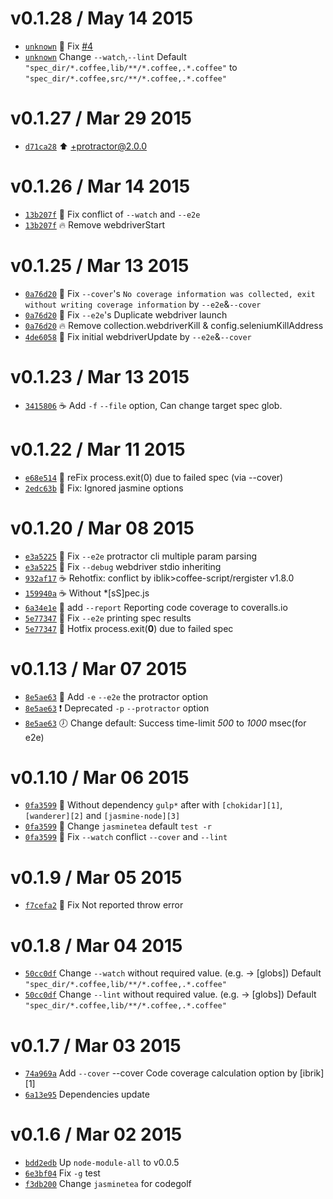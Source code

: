 v0.1.28 / May 14 2015
=========================
 * [`unknown`][22] :bug: Fix [#4][22A]
 * [`unknown`][23] Change `--watch`,`--lint` Default `"spec_dir/*.coffee,lib/**/*.coffee,.*.coffee"` to `"spec_dir/*.coffee,src/**/*.coffee,.*.coffee"`

[22]: https://github.com/59naga/jasminetea/commit/
[22A]: https://github.com/59naga/jasminetea/issues/4
[23]: https://github.com/59naga/jasminetea/commit/

v0.1.27 / Mar 29 2015
=========================
 * [`d71ca28`][21] :arrow_up: +protractor@2.0.0

[21]: https://github.com/59naga/jasminetea/commit/d71ca285f9e0f93baf435e7709273d13ceb9680e

v0.1.26 / Mar 14 2015
=========================
 * [`13b207f`][20] :bug: Fix conflict of `--watch` and `--e2e`
 * [`13b207f`][20] :fire: Remove webdriverStart

[20]: https://github.com/59naga/jasminetea/commit/13b207faa07a080e3632a2ff9e6f8a171f82071d

v0.1.25 / Mar 13 2015
=========================
 * [`0a76d20`][18] :bug: Fix `--cover`'s `No coverage information was collected, exit without writing coverage information` by `--e2e`&`--cover`
 * [`0a76d20`][18] :bug: Fix `--e2e`'s Duplicate webdriver launch
 * [`0a76d20`][18] :fire: Remove collection.webdriverKill & config.seleniumKillAddress
 * [`4de6058`][19] :bug: Fix initial webdriverUpdate by `--e2e`&`--cover`

[18]: https://github.com/59naga/jasminetea/commit/0a76d20e0c50e36d6e613576b68d53251f995fb0
[19]: https://github.com/59naga/jasminetea/commit/4de60586b1619ae8e9b54d96c0f18f027ba9d6d2

v0.1.23 / Mar 13 2015
=========================
 * [`3415806`][17] :coffee: Add `-f` `--file` option, Can change target spec glob.

[17]: https://github.com/59naga/jasminetea/commit/3415806b39226adc6e8d8622ec2420f25c2863fc#diff-67d0ac7f02a12f93fe738f53eed7d485L34

v0.1.22 / Mar 11 2015
=========================
 * [`e68e514`][15] :bug: reFix process.exit(0) due to failed spec (via --cover)
 * [`2edc63b`][16] :bug: Fix: Ignored jasmine options

[15]: https://github.com/59naga/jasminetea/commit/e68e514efd29d902ccd0d6655ae736af05f3031e
[16]: https://github.com/59naga/jasminetea/commit/2edc63bb92eb50daf18bfbd94c7cf93469e73870

v0.1.20 / Mar 08 2015
=========================
 * [`e3a5225`][10] :bug: Fix `--e2e` protractor cli multiple param parsing
 * [`e3a5225`][10] :bug: Fix `--debug` webdriver stdio inheriting
 * [`932af17`][11] :coffee: Rehotfix: conflict by iblik>coffee-script/rergister v1.8.0
 * [`159940a`][12] :coffee: Without *[sS]pec.js
 * [`6a34e1e`][13] :green_heart: add `--report` Reporting code coverage to coveralls.io
 * [`5e77347`][14] :bug: Fix `--e2e` printing spec results
 * [`5e77347`][14] :bug: Hotfix process.exit(__0__) due to failed spec

[10]: https://github.com/59naga/jasminetea/commit/e3a52257e82525eb23388fc58b4b1bd9602e3b29
[11]: https://github.com/59naga/jasminetea/commit/932af1739302eadbb46009177d3bf7f49483e823
[12]: https://github.com/59naga/jasminetea/commit/159940a69ad0bc23c4c1d854119b48cf2815d9d6
[13]: https://github.com/59naga/jasminetea/commit/6a34e1ec8f50937933f2f9ab9ad44a304fa02c7c
[14]: https://github.com/59naga/jasminetea/commit/5e77347558ec0769ea7b1fd22ec4dcbe921308c9

v0.1.13 / Mar 07 2015
=========================
 * [`8e5ae63`][09] :sushi: Add `-e` `--e2e` the protractor option
 * [`8e5ae63`][09] :exclamation: Deprecated `-p` `--protractor` option
 * [`8e5ae63`][09] :clock7: Change default: Success time-limit _500_ to _1000_ msec(for e2e)

[09]: https://github.com/59naga/jasminetea/commit/8e5ae63640ddc5614ace5e12e2e4d9e38a8f6ceb

v0.1.10 / Mar 06 2015
=========================
 * [`0fa3599`][08] :lipstick: Without dependency `gulp*` after with `[chokidar][1]`,`[wanderer][2]` and `[jasmine-node][3]`
 * [`0fa3599`][08] :lipstick: Change `jasminetea` default `test -r`
 * [`0fa3599`][08] :bug: Fix `--watch` conflict `--cover` and `--lint`

[08]: https://github.com/59naga/jasminetea/commit/0fa3599a53e88a18c1fcaebcb9b44ed5ded92026

v0.1.9 / Mar 05 2015
=========================
 * [`f7cefa2`][07] :bug: Fix Not reported throw error

[07]: https://github.com/59naga/jasminetea/commit/f7cefa2be1bf27f27b8feec815f5ed8e3e66dc46

v0.1.8 / Mar 04 2015
=========================
 * [`50cc0df`][06] Change `--watch` without required value. (e.g. <globs> -> [globs])
    Default `"spec_dir/*.coffee,lib/**/*.coffee,.*.coffee"`
 * [`50cc0df`][06] Change `--lint` without required value. (e.g. <globs> -> [globs])
    Default `"spec_dir/*.coffee,lib/**/*.coffee,.*.coffee"`

[06]: https://github.com/59naga/jasminetea/commit/50cc0df352a9773c796bcfeba6e8d27fa5cabf00


v0.1.7 / Mar 03 2015
=========================
 * [`74a969a`][04] Add `--cover` --cover Code coverage calculation option by [ibrik][1]
 * [`6a13e95`][05] Dependencies update

[04]: https://github.com/59naga/jasminetea/commit/74a969a3b5cdf7d7e67aab200b4add65638a7791
[05]: https://github.com/59naga/jasminetea/commit/6a13e95593bf3ca960bed7ecb5a0f43ebe8124e0

v0.1.6 / Mar 02 2015
=========================
 * [`bdd2edb`][01] Up `node-module-all` to v0.0.5
 * [`6e3bf04`][02] Fix `-g` test
 * [`f3db200`][03] Change `jasminetea` for codegolf

[01]: https://github.com/59naga/node-module-all/commit/bdd2edb0664420a011c6b4d1bf92e9cc61974ac3
[02]: https://github.com/59naga/jasminetea/commit/6e3bf04bf233459e632e3cfde8fb7d638f0ae347
[03]: https://github.com/59naga/jasminetea/commit/f3db2008c93f30cac4d365fa341350643e7c2679

[01]: https://github.com/Constellation/ibrik

[00]: https://github.com/59naga/jasminetea/commit/